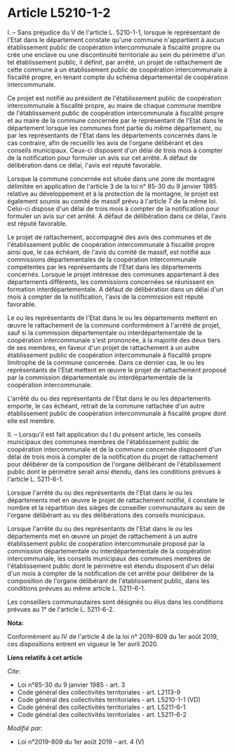 # Article L5210-1-2

I. – Sans préjudice du V de l'article L. 5210-1-1, lorsque le représentant de l'Etat dans le département constate qu'une
commune n'appartient à aucun établissement public de coopération intercommunale à fiscalité propre ou crée une enclave ou une
discontinuité territoriale au sein du périmètre d'un tel établissement public, il définit, par arrêté, un projet de
rattachement de cette commune à un établissement public de coopération intercommunale à fiscalité propre, en tenant compte du
schéma départemental de coopération intercommunale.

Ce projet est notifié au président de l'établissement public de coopération intercommunale à fiscalité propre, au maire de
chaque commune membre de l'établissement public de coopération intercommunale à fiscalité propre et au maire de la commune
concernée par le représentant de l'Etat dans le département lorsque les communes font partie du même département, ou par les
représentants de l'Etat dans les départements concernés dans le cas contraire, afin de recueillir les avis de l'organe
délibérant et des conseils municipaux. Ceux-ci disposent d'un délai de trois mois à compter de la notification pour formuler
un avis sur cet arrêté. A défaut de délibération dans ce délai, l'avis est réputé favorable.

Lorsque la commune concernée est située dans une zone de montagne délimitée en application de l'article 3 de la loi n° 85-30
du 9 janvier 1985 relative au développement et à la protection de la montagne, le projet est également soumis au comité de
massif prévu à l'article 7 de la même loi. Celui-ci dispose d'un délai de trois mois à compter de la notification pour
formuler un avis sur cet arrêté. A défaut de délibération dans ce délai, l'avis est réputé favorable.

Le projet de rattachement, accompagné des avis des communes et de l'établissement public de coopération intercommunale à
fiscalité propre ainsi que, le cas échéant, de l'avis du comité de massif, est notifié aux commissions départementales de la
coopération intercommunale compétentes par les représentants de l'Etat dans les départements concernés. Lorsque le projet
intéresse des communes appartenant à des départements différents, les commissions concernées se réunissent en formation
interdépartementale. A défaut de délibération dans un délai d'un mois à compter de la notification, l'avis de la commission
est réputé favorable.

Le ou les représentants de l'Etat dans le ou les départements mettent en œuvre le rattachement de la commune conformément à
l'arrêté de projet, sauf si la commission départementale ou interdépartementale de la coopération intercommunale s'est
prononcée, à la majorité des deux tiers de ses membres, en faveur d'un projet de rattachement à un autre établissement public
de coopération intercommunale à fiscalité propre limitrophe de la commune concernée. Dans ce dernier cas, le ou les
représentants de l'Etat mettent en œuvre le projet de rattachement proposé par la commission départementale ou
interdépartementale de la coopération intercommunale.

L'arrêté du ou des représentants de l'Etat dans le ou les départements emporte, le cas échéant, retrait de la commune
rattachée d'un autre établissement public de coopération intercommunale à fiscalité propre dont elle est membre.

II. – Lorsqu'il est fait application du I du présent article, les conseils municipaux des communes membres de l'établissement
public de coopération intercommunale et de la commune concernée disposent d'un délai de trois mois à compter de la
notification du projet de rattachement pour délibérer de la composition de l'organe délibérant de l'établissement public dont
le périmètre serait ainsi étendu, dans les conditions prévues à l'article L. 5211-6-1.

Lorsque l'arrêté du ou des représentants de l'Etat dans le ou les départements met en œuvre le projet de rattachement
notifié, il constate le nombre et la répartition des sièges de conseiller communautaire au sein de l'organe délibérant au vu
des délibérations des conseils municipaux.

Lorsque l'arrêté du ou des représentants de l'Etat dans le ou les départements met en œuvre un projet de rattachement à un
autre établissement public de coopération intercommunale proposé par la commission départementale ou interdépartementale de
la coopération intercommunale, les conseils municipaux des communes membres de l'établissement public dont le périmètre est
étendu disposent d'un délai d'un mois à compter de la notification de cet arrêté pour délibérer de la composition de l'organe
délibérant de l'établissement public, dans les conditions prévues au même article L. 5211-6-1.

Les conseillers communautaires sont désignés ou élus dans les conditions prévues au 1° de l'article L. 5211-6-2.

**Nota:**

Conformément au IV de l'article 4 de la loi n° 2019-809 du 1er août 2019, ces dispositions entrent en vigueur le 1er avril
2020.

**Liens relatifs à cet article**

_Cite_:

  - Loi n°85-30 du 9 janvier 1985 - art. 3
  - Code général des collectivités territoriales - art. L2113-9
  - Code général des collectivités territoriales - art. L5210-1-1 (VD)
  - Code général des collectivités territoriales - art. L5211-6-1
  - Code général des collectivités territoriales - art. L5211-6-2

_Modifié par_:

  - Loi n°2019-809 du 1er août 2019 - art. 4 (V)

